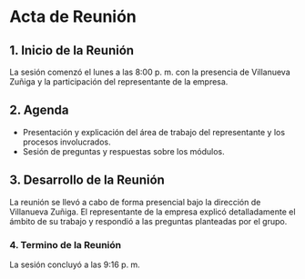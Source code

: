 # Acta de Reunión

## 1. Inicio de la Reunión
La sesión comenzó el lunes a las 8:00 p. m. con la presencia de Villanueva Zuñiga y la participación del representante de la empresa.

## 2. Agenda
- Presentación y explicación del área de trabajo del representante y los procesos involucrados.
- Sesión de preguntas y respuestas sobre los módulos.
## 3. Desarrollo de la Reunión
La reunión se llevó a cabo de forma presencial bajo la dirección de Villanueva Zuñiga. El representante de la empresa explicó detalladamente el ámbito de su trabajo y respondió a las preguntas planteadas por el grupo.
### 4. Termino de la Reunión 
La sesión concluyó a las 9:16 p. m.



